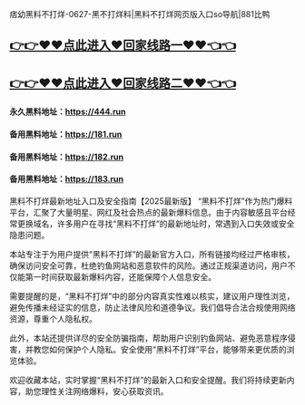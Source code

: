 痞幼黑料不打烊-0627-黑不打烊料|黑料不打烊网页版入口so导航|881比鸭

## [👉👉♥♥点此进入♥回家线路一♥♥👈👈](https://unpkg.com/182run/index.html)
## [👉👉♥♥点此进入♥回家线路二♥♥👈👈](https://unpkg.com/182-1run/index.html)

#### 永久黑料地址：https://444.run
#### 备用黑料地址：https://181.run
#### 备用黑料地址：https://182.run
#### 备用黑料地址：https://183.run

黑料不打烊最新地址入口及安全指南【2025最新版】
“黑料不打烊”作为热门爆料平台，汇聚了大量明星、网红及社会热点的最新爆料信息。由于内容敏感且平台经常更换域名，许多用户在寻找“黑料不打烊”的最新地址时，常遇到入口失效或安全隐患问题。

本站专注于为用户提供“黑料不打烊”的最新官方入口，所有链接均经过严格审核，确保访问安全可靠，杜绝钓鱼网站和恶意软件的风险。通过正规渠道访问，用户不仅能第一时间获取最新爆料内容，还能保障个人信息安全。

需要提醒的是，“黑料不打烊”中的部分内容真实性难以核实，建议用户理性浏览，避免传播未经证实的信息，防止法律风险和道德争议。我们倡导合法合规使用网络资源，尊重个人隐私权。

此外，本站还提供详尽的安全防骗指南，帮助用户识别钓鱼网站、避免恶意程序侵害，并教您如何保护个人隐私。安全使用“黑料不打烊”平台，能够带来更优质的浏览体验。

欢迎收藏本站，实时掌握“黑料不打烊”的最新入口和安全提醒。我们将持续更新内容，助您理性关注网络爆料，安心获取资讯。


